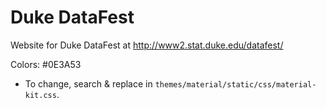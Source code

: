 # Duke DataFest

Website for Duke DataFest at http://www2.stat.duke.edu/datafest/

Colors: #0E3A53
  - To change, search & replace in `themes/material/static/css/material-kit.css`.
